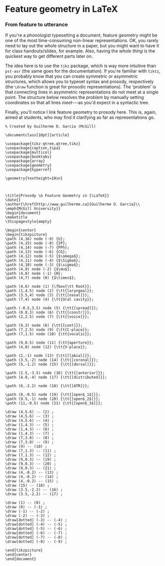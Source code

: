 # Feature geometry in LaTeX

### From feature to utterance

If you're a phonologist typesetting a document, feature geometry might be one of the most time-consuming non-linear representations. OK, you rarely need to lay out the whole structure in a paper, but you might want to have it for class handouts/slides, for example. Also, having the *whole thing* is the quickest way to get different parts later on.

The idea here is to use the ```tikz``` package, which is way more intuitive than ```pst-asr``` (the same goes for the documentation). If you're familiar with ```tiktz```, you probably know that you can create symmetric or asymmetric structures, which allows you to typeset syntax and prosody, respectively (the ```\draw``` function is great for prosodic representations). The 'problem' is that connecting lines in asymmetric representations do not meet at a single point. The structure below resolves the problem by manually setting coordinates so that all lines *meet*---as you'd expect in a syntactic tree.

Finally, you'll notice I link feature geometry to prosody here. This is, again, aimed at students, who may find it clarifying as far as representations go.


```
% Created by Guilherme D. Garcia (McGill)

\documentclass[10pt]{article}

\usepackage{tikz-qtree,qtree,tikz}
\usepackage{caption,tipa}
\usepackage{multicol}
\usepackage{booktabs}
\usepackage{array}
\usepackage{geometry}
\usepackage{hyperref}

\geometry{textheight=10in}


    
\title{Prosody \& Feature Geometry in {\LaTeX}}
\date{}
\author{\href{http://www.guilherme.ca}{Guilherme D. Garcia}\\ \emph{McGill University}}
\begin{document}
\maketitle
\thispagestyle{empty}

\begin{center}
\begin{tikzpicture}
\path (4,16) node (-9) {U};
\path (4,15) node (-8) {IP};
\path (4,14) node (-7) {PPh};
\path (4,13) node (-6) {CG};
\path (4,12) node (-5) {$\omega$};
\path (4,11) node (-4) {$\Sigma$};
\path (4,10) node (-3) {$\sigma$};
\path (4,9) node (-2) {$\mu$};
\path (4,8) node (-1) {N};
\path (4,7) node (0) {$\times$};

\path (4,6) node (1) {\fbox{\tt Root}};
\path (1,4.5) node (2) {\tt{laryngeal}};
\path (3.5,4) node (3) {\tt{[nasal]}};
\path (7,4) node (4) {\tt{Oral cavity}};

\path (-0.5,3.5) node (5) {\tt{[spread]}};
\path (0.8,3) node (6) {\tt{[constr]}};
\path (2,2.5) node (7) {\tt{[voice]}};

\path (9,3) node (8) {\tt{[cont]}};
\path (7,2.5) node (9) {\tt{C-place}};
\path (7,1.5) node (10) {\tt{vocalic}};

\path (9,0.5) node (11) {\tt{aperture}};
\path (4,0) node (12) {\tt{V-place}};

\path (2,-1) node (13) {\tt{[labial]}};
\path (3.5,-2) node (14) {\tt{[coronal]}};
\path (5,-1.2) node (15) {\tt{[dorsal]}};

\path (2.5,-3.5) node (16) {\tt{[anterior]}};
\path (4.8,-4) node (17) {\tt{[distributed]}};

\path (6,-2.2) node (18) {\tt{[ATR]}};

\path (8,-0.5) node (19) {\tt{[open$_1$]}};
\path (9.5,-1) node (20) {\tt{[open$_2$]}};
\path (11,-0.5) node (21) {\tt{[open$_3$]}};

\draw (4,5.6) -- (2) ;
\draw (4,5.6) -- (3) ;
\draw (4,5.6) -- (4) ;
\draw (1,4.3) -- (5) ;
\draw (1,4.3) -- (6) ;
\draw (1,4.3) -- (7) ;
\draw (7,3.8) -- (8) ;
\draw (7,3.8) -- (9) ;
\draw (9) -- (10) ;
\draw (7,1.3) -- (11) ;
\draw (7,1.3) -- (12) ;
\draw (9,0.3) -- (19) ;
\draw (9,0.3) -- (20) ;
\draw (9,0.3) -- (21) ;
\draw (4,-0.2) -- (13) ;
\draw (4,-0.2) -- (14) ;
\draw (4,-0.2) -- (15) ;
\draw (15) -- (18) ;
\draw (3.5,-2.2) -- (16) ;
\draw (3.5,-2.2) -- (17) ;

\draw (1) -- (0) ;
\draw (0) -- (-1) ;
\draw (-1) -- (-2) ;
\draw (-2) -- (-3) ;
\draw[dotted] (-3) -- (-4) ;
\draw[dotted] (-4) -- (-5) ;
\draw[dotted] (-5) -- (-6) ;
\draw[dotted] (-6) -- (-7) ;
\draw[dotted] (-7) -- (-8) ;
\draw[dotted] (-8) -- (-9) ;

\end{tikzpicture}
\end{center}
\end{document}

```
